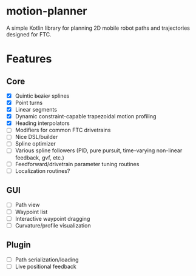 motion-planner
==============
A simple Kotlin library for planning 2D mobile robot paths and trajectories designed for FTC.

# Features

## Core
- [x] Quintic ~~bezier~~ splines
- [x] Point turns
- [x] Linear segments
- [x] Dynamic constraint-capable trapezoidal motion profiling
- [x] Heading interpolators
- [ ] Modifiers for common FTC drivetrains
- [ ] Nice DSL/builder
- [ ] Spline optimizer
- [ ] Various spline followers (PID, pure pursuit, time-varying non-linear feedback, gvf, etc.)
- [ ] Feedforward/drivetrain parameter tuning routines
- [ ] Localization routines?

## GUI
- [ ] Path view
- [ ] Waypoint list
- [ ] Interactive waypoint dragging
- [ ] Curvature/profile visualization

## Plugin
- [ ] Path serialization/loading
- [ ] Live positional feedback